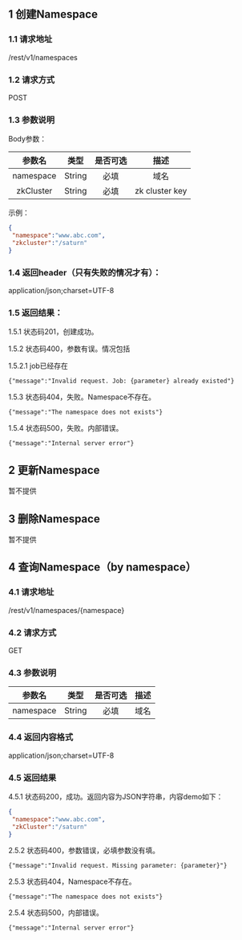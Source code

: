 ## 1 创建Namespace

### 1.1 请求地址

/rest/v1/namespaces

### 1.2 请求方式

POST

### 1.3 参数说明

Body参数：

|    参数名    |   类型   | 是否可选 |       描述       |
| :-------: | :----: | :--: | :------------: |
| namespace | String |  必填  |       域名       |
| zkCluster | String |  必填  | zk cluster key |

示例：
``` json
{
 "namespace":"www.abc.com",
 "zkcluster":"/saturn"
}
```

### 1.4 返回header（只有失败的情况才有）：

application/json;charset=UTF-8

### 1.5 返回结果：

1.5.1 状态码201，创建成功。

1.5.2 状态码400，参数有误。情况包括

1.5.2.1 job已经存在

`{"message":"Invalid request. Job: {parameter} already existed"}`

1.5.3 状态码404，失败。Namespace不存在。

`{"message":"The namespace does not exists"}`

1.5.4 状态码500，失败。内部错误。

`{"message":"Internal server error"}`

## 2 更新Namespace

暂不提供

## 3 删除Namespace

暂不提供

## 4 查询Namespace（by namespace）

### 4.1 请求地址

/rest/v1/namespaces/{namespace}

### 4.2 请求方式

GET

### 4.3 参数说明

|    参数名    |   类型   | 是否可选 |  描述  |
| :-------: | :----: | :--: | :--: |
| namespace | String |  必填  |  域名  |

### 4.4 返回内容格式

application/json;charset=UTF-8

### 4.5 返回结果

4.5.1 状态码200，成功。返回内容为JSON字符串，内容demo如下：
```Json
{
 "namespace":"www.abc.com",
 "zkCluster":"/saturn"
}
```
2.5.2 状态码400，参数错误，必填参数没有填。

`{"message":"Invalid request. Missing parameter: {parameter}"}`

2.5.3 状态码404，Namespace不存在。

`{"message":"The namespace does not exists"}`

2.5.4 状态码500，内部错误。

`{"message":"Internal server error"}`